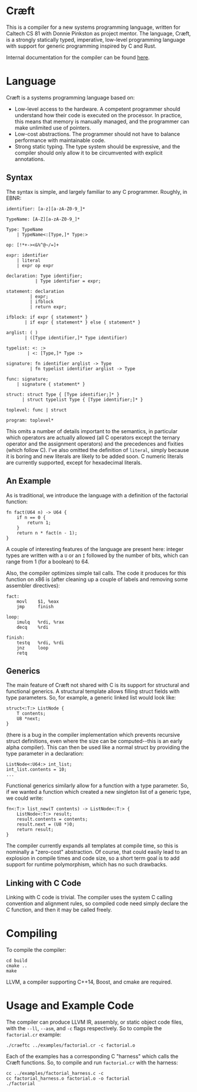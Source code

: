 Cr&#230;ft
==========

This is a compiler for a new systems programming language, written for Caltech
CS 81 with Donnie Pinkston as project mentor. The language, Cr&#230;ft, is a
strongly statically typed, imperative, low-level programming language with
support for generic programming inspired by C and Rust.

Internal documentation for the compiler can be found
[here](http://iankuehne.com/craeft).

Language
========

Cr&#230;ft is a systems programming language based on:
- Low-level access to the hardware.  A competent programmer should understand
  how their code is executed on the processor.  In practice, this means that
  memory is manually managed, and the programmer can make unlimited use of
  pointers.
- Low-cost abstractions.  The programmer should not have to balance performance
  with maintainable code.
- Strong static typing.  The type system should be expressive, and the compiler
  should only allow it to be circumvented with explicit annotations.

Syntax
------

The syntax is simple, and largely familiar to any C programmer.  Roughly, in
EBNR:

```
identifier: [a-z][a-zA-Z0-9_]*

TypeName: [A-Z][a-zA-Z0-9_]*

Type: TypeName
    | TypeName<:[Type,]* Type:>

op: [!*+-><&%^@~/=]+

expr: identifier
    | literal
    | expr op expr

declaration: Type identifier;
           | Type identifier = expr;

statement: declaration
         | expr;
         | ifblock
         | return expr;

ifblock: if expr { statement* }
       | if expr { statement* } else { statement* }

arglist: ( )
       | ([Type identifier,]* Type identifier)

typelist: <: :>
        | <: [Type,]* Type :>

signature: fn identifier arglist -> Type
         | fn typelist identifier arglist -> Type

func: signature;
    | signature { statement* }

struct: struct Type { [Type identifier;]* }
      | struct typelist Type { [Type identifier;]* }

toplevel: func | struct

program: toplevel*
```

This omits a number of details important to the semantics, in particular which
operators are actually allowed (all C operators except the ternary operator and
the assignment operators) and the precedences and fixities (which follow C).
I've also omitted the definition of `literal`, simply because it is boring and
new literals are likely to be added soon.  C numeric literals are currently
supported, except for hexadecimal literals.

An Example
----------

As is traditional, we introduce the language with a definition of the factorial
function:

```
fn fact(U64 n) -> U64 {
    if n == 0 {
        return 1;
    }
    return n * fact(n - 1);
}
```

A couple of interesting features of the language are present here: integer types
are written with a `U` or an `I` followed by the number of bits, which can range
from 1 (for a boolean) to 64.

Also, the compiler optimizes simple tail calls.  The code it produces for this
function on x86 is (after cleaning up a couple of labels and removing some
assembler directives):

```assembly_x86
fact:
    movl    $1, %eax
    jmp     finish

loop:
    imulq   %rdi, %rax
    decq    %rdi

finish:
    testq   %rdi, %rdi
    jnz     loop
    retq
```

Generics
--------

The main feature of Cr&#230;ft not shared with C is its support for structural
and functional generics.  A structural template allows filling struct fields
with type parameters.  So, for example, a generic linked list would look like:

```
struct<:T:> ListNode {
    T contents;
    U8 *next;
}
```

(there is a bug in the compiler implementation which prevents recursive struct
definitions, even where the size can be computed--this is an early alpha
compiler).  This can then be used like a normal struct by providing the type
parameter in a declaration:

```
ListNode<:U64:> int_list;
int_list.contents = 10;
...
```

Functional generics similarly allow for a function with a type parameter.  So,
if we wanted a function which created a new singleton list of a generic type, we
could write:

```
fn<:T:> list_new(T contents) -> ListNode<:T:> {
    ListNode<:T:> result;
    result.contents = contents;
    result.next = (U8 *)0;
    return result;
}
```

The compiler currently expands all templates at compile time, so this is
nominally a "zero-cost" abstraction.  Of course, that could easily lead to an
explosion in compile times and code size, so a short term goal is to add support
for runtime polymorphism, which has no such drawbacks.

Linking with C Code
-------------------

Linking with C code is trivial.  The compiler uses the system C calling
convention and alignment rules, so compiled code need simply declare the C
function, and then it may be called freely.

Compiling
=========

To compile the compiler:

```
cd build
cmake ..
make
```

LLVM, a compiler supporting C++14, Boost, and cmake are required.

Usage and Example Code
======================
The compiler can produce LLVM IR, assembly, or static object code files, with
the `--ll`, `--asm`, and `-c` flags respectively.  So to compile the
`factorial.cr` example:

```
./craeftc ../examples/factorial.cr -c factorial.o
```

Each of the examples has a corresponding C "harness" which calls the Cr&#230;ft
functions.  So, to compile and run `factorial.cr` with the harness:

```
cc ../examples/factorial_harness.c -c
cc factorial_harness.o factorial.o -o factorial
./factorial
```
